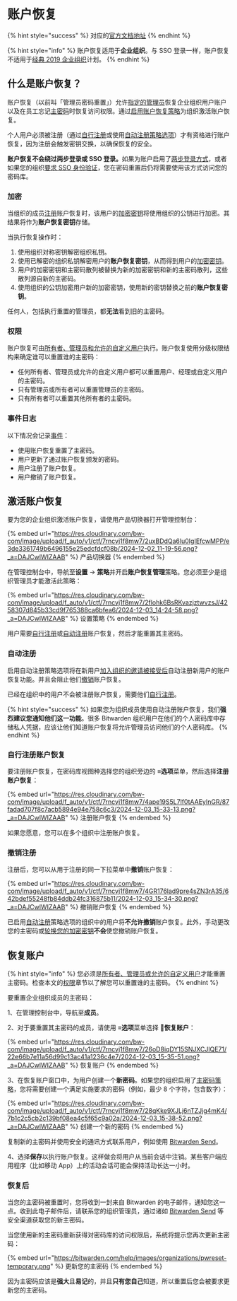 # 账户恢复

{% hint style="success" %}
对应的[官方文档地址](https://bitwarden.com/help/account-recovery/)
{% endhint %}

{% hint style="info" %}
账户恢复适用于**企业组织**。与 SSO 登录一样，账户恢复不适用于[经典 2019 企业组织](../plans-and-pricing/updates-to-bitwarden-plans-2019-2020.md)计划。
{% endhint %}

## 什么是账户恢复？ <a href="#what-is-account-recovery" id="what-is-account-recovery"></a>

账户恢复（以前叫「管理员密码重置」）允许[指定的管理员](admin-password-reset.md#permissions)恢复企业组织用户账户以及在员工忘记[主密码](../account/log-in-and-unlock/your-master-password.md)时恢复访问权限。通过[启用账户恢复策略](admin-password-reset.md#activate-account-recovery)为组织激活账户恢复。

个人用户必须被注册（通过[自行注册](admin-password-reset.md#self-enroll-in-password-reset)或使用[自动注册策略选项](admin-password-reset.md#automatic-enrollment)）才有资格进行账户恢复，因为注册会触发密钥交换，以确保恢复的安全。

**账户恢复不会绕过两步登录或 SSO 登录。**&#x5982;果为账户启用了[两步登录方式](../account/two-step-login/setup-guides/two-step-login-methods.md)，或者如果您的组织[要求 SSO 身份验证](enterprise-policies.md#single-sign-on-authentication)，您在密码重置后仍将需要使用该方式访问您的密码库。

### 加密 <a href="#encryption" id="encryption"></a>

当组织的成员[注册](admin-password-reset.md#automatic-enrollment)账户恢复时，该用户的[加密密钥](../security/encryption/encryption-key-rotation.md)将使用组织的公钥进行加密。其结果将作为**账户恢复密钥**存储。

当执行恢复操作时：

1. 使用组织对称密钥解密组织私钥。
2. 使用已解密的组织私钥解密用户的**账户恢复密钥**，从而得到用户的[加密密钥](../security/encryption/encryption-key-rotation.md)。
3. 用户的加密密钥和主密码散列被替换为新的加密密钥和新的主密码散列，这些散列源自新的主密码。
4. 使用组织的公钥加密用户新的加密密钥，使用新的密钥替换之前的**账户恢复密钥**。

任何人，包括执行重置的管理员，都**无法**看到旧的主密码。

### 权限 <a href="#permissions" id="permissions"></a>

账户恢复可由[所有者、管理员和允许的自定义用户](../admin-console/user-management/member-roles-and-permissions.md)执行。账户恢复使用分级权限结构来确定谁可以重置谁的主密码：

* 任何所有者、管理员或允许的自定义用户都可以重置用户、经理或自定义用户的主密码。
* 只有管​​理员或所有者可以重置管理员的主密码。
* 只有所有者可以重置其他所有者的主密码。

### 事件日志 <a href="#event-logging" id="event-logging"></a>

以下情况会记录[事件](../admin-console/reporting/event-logs.md)：

* 使用账户恢复重置了主密码。
* 用户更新了通过账户恢复颁发的密码。
* 用户注册了账户恢复。
* 用户撤销了账户恢复。

## 激活账户恢复 <a href="#activate-account-recovery" id="activate-account-recovery"></a>

要为您的企业组织激活账户恢复，请使用产品切换器打开管理控制台：

{% embed url="https://res.cloudinary.com/bw-com/image/upload/f_auto/v1/ctf/7rncvj1f8mw7/2uxBDdQa6lu0IgIEfcwMPP/e3de3361749b6496155e25edcfdcf08b/2024-12-02_11-19-56.png?_a=DAJCwlWIZAAB" %}
产品切换器
{% endembed %}

在管理控制台中，导航至**设置** → **策略**并开启**账户恢复管理**策略。您必须至少是组织管理员才能激活此策略：

{% embed url="https://res.cloudinary.com/bw-com/image/upload/f_auto/v1/ctf/7rncvj1f8mw7/2flohk6BsRKvazjztwvzsJ/4258307d845b33cd9f765388ca6bfea6/2024-12-03_14-24-58.png?_a=DAJCwlWIZAAB" %}
设置策略
{% endembed %}

用户需要[自行注册](admin-password-reset.md#self-enroll-in-password-reset)或[自动注册](admin-password-reset.md#automatic-enrollment)账户恢复，然后才能重置其主密码。

### 自动注册 <a href="#automatic-enrollment" id="automatic-enrollment"></a>

启用自动注册策略选项将在新用户[加入组织的邀请被接受后](user-management.md#accept)自动注册新用户的账户恢复功能。并且会阻止他们[撤销](admin-password-reset.md#withdraw-enrollment)账户恢复。

已经在组织中的用户不会被注册账户恢复，需要他们[自行注册](admin-password-reset.md#self-enroll-in-password-reset)。

{% hint style="success" %}
如果您为组织成员使用自动注册账户恢复，我们**强烈建议您通知他们这一功能**。很多 Bitwarden 组织用户在他们的个人密码库中存储私人凭据，应该让他们知道账户恢复将允许管理员访问他们的个人密码库。
{% endhint %}

### 自行注册账户恢复 <a href="#self-enroll-in-account-recovery" id="self-enroll-in-account-recovery"></a>

要注册账户恢复，在密码库视图种选择您的组织旁边的 **≡选项**菜单，然后选择**注册账户恢复**：

{% embed url="https://res.cloudinary.com/bw-com/image/upload/f_auto/v1/ctf/7rncvj1f8mw7/4ape19S5L7lf0tAAEyInGR/87fadad707f8c7acb5894e94e758c6c3/2024-12-03_15-33-13.png?_a=DAJCwlWIZAAB" %}
注册账户恢复
{% endembed %}

如果您愿意，您可以在多个组织中注册账户恢复。

### 撤销注册 <a href="#withdraw-enrollment" id="withdraw-enrollment"></a>

注册后，您可以从用于注册的同一下拉菜单中**撤销**账户恢复：

{% embed url="https://res.cloudinary.com/bw-com/image/upload/f_auto/v1/ctf/7rncvj1f8mw7/4GR176lad9pre4sZN3rA35/642bdef55248fb84ddb24fc316875b11/2024-12-03_15-34-30.png?_a=DAJCwlWIZAAB" %}
撤销账户恢复
{% endembed %}

已启用[自动注册](admin-password-reset.md#automatic-enrollment)策略选项的组织中的用户将**不允许撤销**账户恢复。此外，手动更改您的主密码或[轮换您的加密密钥](../security/encryption/encryption-key-rotation.md)**不会**使您撤销账户恢复。

## 恢复账户 <a href="#recover-an-account" id="recover-an-account"></a>

{% hint style="info" %}
您必须是[所有者、管理员或允许的自定义用户](admin-password-reset.md#permissions)才能重置主密码。检查本文的[权限](admin-password-reset.md#permissions)章节以了解您可以重置谁的主密码。
{% endhint %}

要重置企业组织成员的主密码：

1、在管理控制台中，导航至**成员**。

2、对于要重置其主密码的成员，请使用 **≡选项**菜单选择 **🔑恢复账户**：

{% embed url="https://res.cloudinary.com/bw-com/image/upload/f_auto/v1/ctf/7rncvj1f8mw7/26oD8iqDY15SNJXCJlQE71/22e66b7e11a56d99c13ac41a1236c4e7/2024-12-03_15-35-51.png?_a=DAJCwlWIZAAB" %}
恢复账户
{% endembed %}

3、在恢复账户窗口中，为用户创建一个**新密码**。如果您的组织启用了[主密码策略](enterprise-policies.md#master-password)，您将需要创建一个满足实施要求的密码（例如，最少 8 个字符，包含数字）：

{% embed url="https://res.cloudinary.com/bw-com/image/upload/f_auto/v1/ctf/7rncvj1f8mw7/28qKke9XJLj6nTZJjg4mK4/7b1c2c5cb2c139bf08ea4c5f65c9a02a/2024-12-03_15-38-52.png?_a=DAJCwlWIZAAB" %}
创建一个新的密码
{% endembed %}

复制新的主密码并使用安全的通讯方式联系用户，例如使用 [Bitwarden Send](../bitwarden-send/create-a-send.md)。

4、选择**保存**以执行账户恢复。这样做会将用户从当前会话中注销。某些客户端应用程序（比如移动 App）上的活动会话可能会保持活动长达一小时。

### 恢复后 <a href="#after-a-recovery" id="after-a-recovery"></a>

当您的主密码被重置时，您将收到一封来自 Bitwarden 的电子邮件，通知您这一点。收到此电子邮件后，请联系您的组织管理员，通过诸如 [Bitwarden Send](../bitwarden-send/create-a-send.md) 等安全渠道获取您的新主密码。

当您使用新的主密码重新获得对密码库的访问权限后，系统将提示您再次更新主密码：

{% embed url="https://bitwarden.com/help/images/organizations/pwreset-temporary.png" %}
更新您的主密码
{% endembed %}

因为主密码应该是**强大**且**易记**的，并且**只有您自己**知道，所以重置后您会被要求更新您的主密码。
